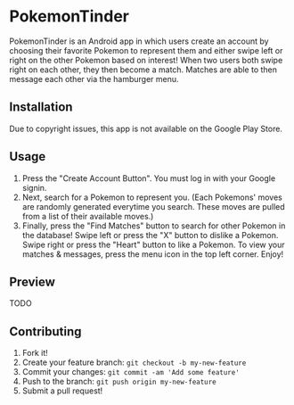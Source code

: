 # PokemonTinder
PokemonTinder is an Android app in which users create an account by choosing their favorite Pokemon to represent them and 
either swipe left or right on the other Pokemon based on interest! When two users both swipe right on each other, they then
become a match. Matches are able to then message each other via the hamburger menu.
## Installation
Due to copyright issues, this app is not available on the Google Play Store.
## Usage
1. Press the "Create Account Button". You must log in with your Google signin.
2. Next, search for a Pokemon to represent you. (Each Pokemons' moves are randomly generated everytime you search. These moves are pulled from a list of their available moves.) 
3. Finally, press the "Find Matches" button to search for other Pokemon in the database! Swipe left or press the "X" button to dislike a Pokemon. Swipe right or press the "Heart" button to like a Pokemon. To view your matches & messages, press the menu icon in the top left corner. Enjoy!

## Preview
TODO

## Contributing
1. Fork it!
2. Create your feature branch: `git checkout -b my-new-feature`
3. Commit your changes: `git commit -am 'Add some feature'`
4. Push to the branch: `git push origin my-new-feature`
5. Submit a pull request!
